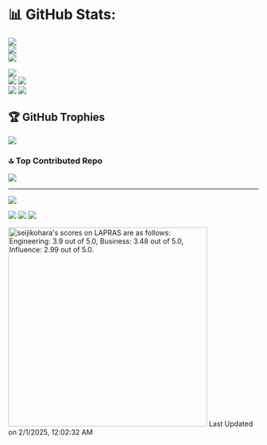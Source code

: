 # 📊 GitHub Stats:
![](https://github-readme-stats.vercel.app/api?username=seijikohara&theme=default&hide_border=false&include_all_commits=true&count_private=true)<br/>
![](https://github-readme-streak-stats.herokuapp.com/?user=seijikohara&theme=default&hide_border=false)<br/>
![](https://github-readme-stats.vercel.app/api/top-langs/?username=seijikohara&theme=default&hide_border=false&include_all_commits=true&count_private=true&layout=compact)

![](https://github-profile-summary-cards.vercel.app/api/cards/profile-details?username=seijikohara&theme=default)<br/>
![](https://github-profile-summary-cards.vercel.app/api/cards/stats?username=seijikohara&theme=default)
![](https://github-profile-summary-cards.vercel.app/api/cards/productive-time?username=seijikohara&theme=default&utcOffset=9)<br/>
![](https://github-profile-summary-cards.vercel.app/api/cards/repos-per-language?username=seijikohara&theme=default)
![](https://github-profile-summary-cards.vercel.app/api/cards/most-commit-language?username=seijikohara&theme=default)<br/>

## 🏆 GitHub Trophies
![](https://github-profile-trophy.vercel.app/?username=seijikohara&theme=flat&no-frame=false&no-bg=true&margin-w=4)

### 🔝 Top Contributed Repo
![](https://github-contributor-stats.vercel.app/api?username=seijikohara&limit=5&theme=flat&combine_all_yearly_contributions=true)

---
[![](https://visitcount.itsvg.in/api?id=seijikohara&icon=0&color=0)](https://visitcount.itsvg.in)

[![](https://qiita-badge.apiapi.app/s/seijikohara/posts.svg)](http://qiita.com/seijikohara)
[![](https://qiita-badge.apiapi.app/s/seijikohara/contributions.svg)](http://qiita.com/seijikohara)
[![](https://qiita-badge.apiapi.app/s/seijikohara/followers.svg)](http://qiita.com/seijikohara)

<!--START_SECTION:lapras-card-->
<p ><a href="https://lapras.com/public/seijikohara" target="_blank" rel="noopener noreferrer"><img alt="seijikohara's scores on LAPRAS are as follows: Engineering: 3.9 out of 5.0, Business: 3.48 out of 5.0, Influence: 2.99 out of 5.0." src="https://lapras-card-generator.vercel.app/api/svg?e=3.9&b=3.48&i=2.99&b1=%23767676&b2=%23e1e1e1&i1=%23888888&i2=%23cccccc&l=en" width="400" ></a>  
Last Updated on 2/1/2025, 12:02:32 AM</p>
<!--END_SECTION:lapras-card-->
